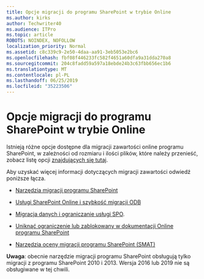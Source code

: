 ```yaml
---
title: Opcje migracji do programu SharePoint w trybie Online
ms.author: kirks
author: Techwriter40
ms.audience: ITPro
ms.topic: article
ROBOTS: NOINDEX, NOFOLLOW
localization_priority: Normal
ms.assetid: c8c339c9-2e50-4daa-aa91-3eb5053e2bc6
ms.openlocfilehash: fbf08f446233fc582f4651a60dfa9a31dda270a8
ms.sourcegitcommit: 204c8fadd59a597a18ebde24b3c63fbb656ec1b6
ms.translationtype: MT
ms.contentlocale: pl-PL
ms.lasthandoff: 06/25/2019
ms.locfileid: "35223506"
---
```

# <a name="migrate-options-to-sharepoint-online"></a>Opcje migracji do programu SharePoint w trybie Online

Istnieją różne opcje dostępne dla migracji zawartości online programu SharePoint, w zależności od rozmiaru i ilości plików, które należy przenieść, zobacz listę opcji [znajdujących się tutaj](https://docs.microsoft.com/sharepointmigration/migrate-to-sharepoint-online).

Aby uzyskać więcej informacji dotyczących migracji zawartości odwiedź poniższe łącza.

- [Narzędzia migracji programu SharePoint](https://docs.microsoft.com/sharepointmigration/introducing-the-sharepoint-migration-tool)

- [Usługi SharePoint Online i szybkość migracji ODB](https://docs.microsoft.com/sharepointmigration/sharepoint-online-and-onedrive-migration-speed)

- [Migracja danych i ograniczanie usługi SPO](https://blogs.technet.microsoft.com/sposupport/2017/08/12/data-migration-and-spo-service-throttling/).


- [Uniknąć ograniczenie lub zablokowany w dokumentacji Online programu SharePoint](https://docs.microsoft.com/sharepoint/dev/general-development/how-to-avoid-getting-throttled-or-blocked-in-sharepoint-online)

- [Narzędzia oceny migracji programu SharePoint (SMAT)](https://www.microsoft.com/download/details.aspx?id=53598&amp;751be11f-ede8-5a0c-058c-2ee190a24fa6=True)

**Uwaga**: obecnie narzędzie migracji programu SharePoint obsługują tylko migracji z programu SharePoint 2010 i 2013. Wersja 2016 lub 2019 nie są obsługiwane w tej chwili.
